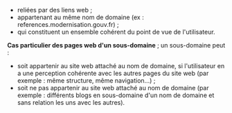 *   reliées par des liens web ;
*   appartenant au même nom de domaine (ex : references.modernisation.gouv.fr) ;
*   qui constituent un ensemble cohérent du point de vue de l'utilisateur.

**Cas particulier des pages web d'un sous-domaine** ; un sous-domaine peut :

*   soit appartenir au site web attaché au nom de domaine, si l'utilisateur en a une perception cohérente avec les autres pages du site web (par exemple : même structure, même navigation...) ;
*   soit ne pas appartenir au site web attaché au nom de domaine (par exemple : différents blogs en sous-domaine d'un nom de domaine et sans relation les uns avec les autres).
